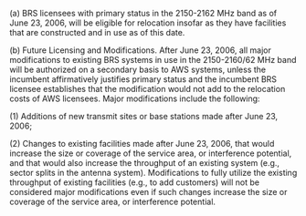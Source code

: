 (a) BRS licensees with primary status in the 2150-2162 MHz band as of June 23, 2006, will be eligible for relocation insofar as they have facilities that are constructed and in use as of this date.

(b) Future Licensing and Modifications. After June 23, 2006, all major modifications to existing BRS systems in use in the 2150-2160/62 MHz band will be authorized on a secondary basis to AWS systems, unless the incumbent affirmatively justifies primary status and the incumbent BRS licensee establishes that the modification would not add to the relocation costs of AWS licensees. Major modifications include the following:

(1) Additions of new transmit sites or base stations made after June 23, 2006;

(2) Changes to existing facilities made after June 23, 2006, that would increase the size or coverage of the service area, or interference potential, and that would also increase the throughput of an existing system (e.g., sector splits in the antenna system). Modifications to fully utilize the existing throughput of existing facilities (e.g., to add customers) will not be considered major modifications even if such changes increase the size or coverage of the service area, or interference potential.

